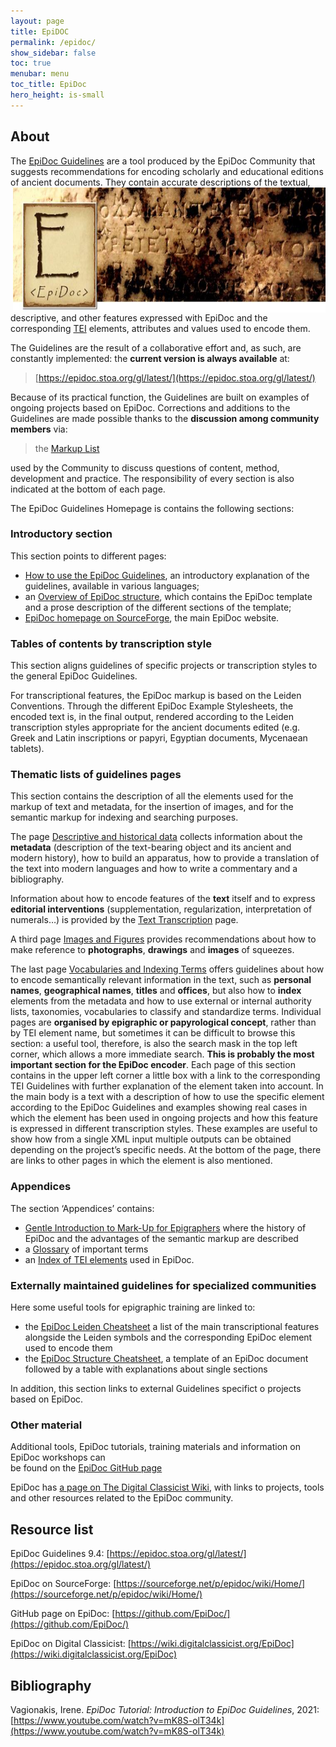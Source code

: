 ```yaml
---
layout: page
title: EpiDOC
permalink: /epidoc/
show_sidebar: false
toc: true
menubar: menu
toc_title: EpiDoc
hero_height: is-small
---
```


## About

The [EpiDoc Guidelines](https://epidoc.stoa.org/gl/latest/) are a
tool produced by the EpiDoc Community that suggests recommendations for
encoding scholarly and educational editions of ancient documents. 
 <img src="/guidelines/images/epidoc.jpg" style="float:right; width:500px; height:200px;">
They contain accurate descriptions of the textual, descriptive, and other
features expressed with EpiDoc and the corresponding [TEI](https://tei-c.org/) elements,
attributes and values used to encode them.

The Guidelines are the result of a collaborative effort and, as such,
are constantly implemented: the **current version is always available** at:  

> [https://epidoc.stoa.org/gl/latest/](https://epidoc.stoa.org/gl/latest/)  

Because of its practical function, the Guidelines are built on examples of ongoing
projects based on EpiDoc. Corrections and additions to the Guidelines
are made possible thanks to the **discussion among community members** via:  

> the [Markup List](/mailing_lists/#markup)

used by the Community to discuss questions of content, 
method, development and practice. The responsibility of every section is also indicated at
the bottom of each page.

The EpiDoc Guidelines Homepage is contains the following sections:

### Introductory section 
This section points to different pages:
  
- [How to use the EpiDoc Guidelines](https://epidoc.stoa.org/gl/latest/intro-intro.html), an introductory explanation of the guidelines, available
in various languages;
- an [Overview of EpiDoc structure](https://epidoc.stoa.org/gl/latest/supp-structure.html), which contains the EpiDoc
template and a prose description of the different sections of the template;
- [EpiDoc homepage on SourceForge](https://sourceforge.net/p/epidoc/wiki/Home/), the main EpiDoc website.

### Tables of contents by transcription style  
This section aligns guidelines of specific projects or transcription styles to the general EpiDoc Guidelines.  

For transcriptional features, the EpiDoc markup is based on the Leiden Conventions.
Through the different EpiDoc Example Stylesheets, the encoded text is,  in the final output, rendered according to 
the Leiden transcription styles appropriate for the ancient documents
edited (e.g. Greek and Latin inscriptions or papyri, Egyptian
documents, Mycenaean tablets).

### Thematic lists of guidelines pages
This section contains the description of all the elements
used for the markup of  text and  metadata, for the
insertion of images, and for the semantic markup for indexing and
searching purposes.  

The page [Descriptive and historical data](https://epidoc.stoa.org/gl/latest/app-allsupp.html)
 collects information about the **metadata** (description of the
text-bearing object and its ancient and modern history), how to
build an apparatus, how to provide a translation of the text into
modern languages and how to write a commentary and a bibliography.  

Information about how to encode features of the **text** itself and to
express **editorial interventions** (supplementation, regularization,
interpretation of numerals…) is provided by the [Text
Transcription](https://epidoc.stoa.org/gl/latest/app-alltrans.html)
page.  

A third page [Images and Figures](https://epidoc.stoa.org/gl/latest/supp-images.html)
provides recommendations about how to make reference to
**photographs**, **drawings** and **images** of squeezes.  

The last page [Vocabularies and Indexing Terms](https://epidoc.stoa.org/gl/latest/app-allidx.html)
offers guidelines about how to encode semantically relevant
information in the text, such as **personal names**, **geographical
names**, **titles** and **offices**, but also how to **index** elements from the
metadata and how to use external or internal authority lists,
taxonomies, vocabularies to classify and standardize terms.  Individual pages are **organised by epigraphic or papyrological
concept**, rather than by TEI element name, but sometimes it can be
difficult to browse this section: a useful tool, therefore, is
also the search mask in the top left corner, which allows a more
immediate search. **This is probably the most important section for the EpiDoc encoder**. Each page of this section contains in the upper left corner a little 
box with a link to the corresponding TEI Guidelines with further explanation of the element taken into account. 
In the main body is a text with a description of how to use the specific element according to the EpiDoc Guidelines and
 examples showing real cases in which the element has been used in ongoing projects and how this feature is expressed in different
transcription styles. These examples are useful to show how from a single XML input multiple outputs can be obtained depending on the
project’s specific needs. At the bottom of the page, there are links to other pages in which the element is also mentioned.  
   
### Appendices
The section ‘Appendices’ contains:
 - [Gentle Introduction to Mark-Up for Epigraphers](https://epidoc.stoa.org/gl/latest/intro-eps.html)
where the history of EpiDoc and the advantages of the semantic markup are described
- a [Glossary](https://epidoc.stoa.org/gl/latest/app-glossary.html) of important terms
-  an [Index of TEI elements](https://epidoc.stoa.org/gl/latest/app-elements.html) used in EpiDoc.

### Externally maintained guidelines for specialized communities
Here some useful tools for epigraphic training are linked to:

- the [EpiDoc Leiden Cheatsheet](https://svn.code.sf.net/p/epidoc/code/trunk/guidelines/msword/cheatsheet.pdf)
a list of the main transcriptional features alongside the Leiden symbols and the corresponding EpiDoc element
used to encode them 
- the [EpiDoc Structure Cheatsheet](https://svn.code.sf.net/p/epidoc/code/trunk/guidelines/msword/structure-cheatsheet.pdf),
a template of an EpiDoc document followed by a table with explanations about single sections 

In addition,  this section links to external Guidelines specifict o projects based on EpiDoc.

### Other material 

Additional tools, EpiDoc tutorials, training materials and information on EpiDoc workshops can  
be found on the [EpiDoc GitHub page](https://github.com/EpiDoc)

EpiDoc has [a page on The Digital Classicist Wiki](https://wiki.digitalclassicist.org/EpiDoc), with links to projects, tools and other
resources related to the EpiDoc community.

## Resource list

EpiDoc Guidelines 9.4:
[https://epidoc.stoa.org/gl/latest/](https://epidoc.stoa.org/gl/latest/)

EpiDoc on SourceForge:
[https://sourceforge.net/p/epidoc/wiki/Home/](https://sourceforge.net/p/epidoc/wiki/Home/)

GitHub page on EpiDoc:
[https://github.com/EpiDoc/](https://github.com/EpiDoc/)

EpiDoc on Digital Classicist:
[https://wiki.digitalclassicist.org/EpiDoc](https://wiki.digitalclassicist.org/EpiDoc)

## Bibliography

Vagionakis, Irene. *EpiDoc Tutorial: Introduction to EpiDoc
Guidelines*, 2021:
[https://www.youtube.com/watch?v=mK8S-olT34k](https://www.youtube.com/watch?v=mK8S-olT34k)
